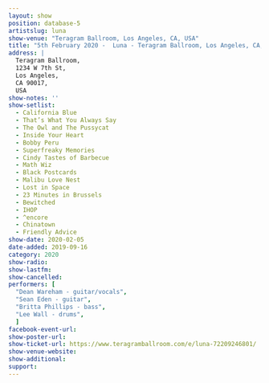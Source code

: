 ```yaml
---
layout: show
position: database-5
artistslug: luna
show-venue: "Teragram Ballroom, Los Angeles, CA, USA"
title: "5th February 2020 -  Luna - Teragram Ballroom, Los Angeles, CA, USA"
address: |
  Teragram Ballroom,
  1234 W 7th St,
  Los Angeles, 
  CA 90017,
  USA
show-notes: ''
show-setlist: 
  - California Blue
  - That’s What You Always Say
  - The Owl and The Pussycat
  - Inside Your Heart
  - Bobby Peru
  - Superfreaky Memories
  - Cindy Tastes of Barbecue
  - Math Wiz
  - Black Postcards
  - Malibu Love Nest
  - Lost in Space
  - 23 Minutes in Brussels
  - Bewitched
  - IHOP
  - ^encore
  - Chinatown
  - Friendly Advice
show-date: 2020-02-05
date-added: 2019-09-16
category: 2020
show-radio: 
show-lastfm: 
show-cancelled: 
performers: [
  "Dean Wareham - guitar/vocals",
  "Sean Eden - guitar",
  "Britta Phillips - bass",
  "Lee Wall - drums",
  ]
facebook-event-url: 
show-poster-url: 
show-ticket-url: https://www.teragramballroom.com/e/luna-72209246801/
show-venue-website: 
show-additional: 
support:
---
```

